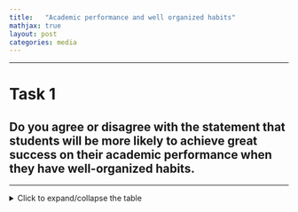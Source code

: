 ```yaml
---
title:   "Academic performance and well organized habits" 
mathjax: true
layout: post
categories: media
---
```


---

# Task 1 
## Do you agree or disagree with the statement that students will be more likely to achieve great success on their academic performance when they have well-organized habits.
---

<details>
<summary>Click to expand/collapse the table</summary>

<table>
<thead>
<tr>
<th>Student&#39;s name</th>
<th>Original Text</th>
<th>Revised Text</th>
</tr>
</thead>
<tbody>
<tr>
<td>Flora</td>
<td>Well, I agree with the statement that students will be more likely to achieve great success on their academic performance when they have well-organized habits. Because if they control themselves well, they will totally focus on the thing that they need to do on this period, and this makes them much more easier to succeed. For example, I have a friend, she used to waste a lot of time on her study because she can&#39;t organize herself well, but after she used the schedule to control her time, her grades have visibly improved.</td>
<td>&quot;I totally agree with the statement that students are more likely to achieve great success in their academic performance when they have well-organized habits. When students can control themselves effectively, they can focus entirely on the tasks they need to accomplish during that time, making it much easier for them to succeed. For instance, I have a friend who used to waste a considerable amount of time on her studies because she struggled to organize herself. However, once she started using a schedule to manage her time, her grades noticeably improved.&quot;</td>
</tr>
<tr>
<td>George</td>
<td>I agree with that statement that students will be more likely to achieve great success on their academic performance when they have well-organized habits. First, in students&#39; study life, a lot of projects or programs need students to have well-organized abilities so that they can finish their homework well. And the second important reason is that if students have a well-organized habit, they can communicate with their teachers better and they can know more about themselves.</td>
<td>&quot;I agree with the statement that students are more likely to achieve great success in their academic performance when they have well-organized habits. Firstly, in a student&#39;s academic life, many projects and assignments require them to have good organizational skills in order to complete their work effectively. Another crucial reason is that with well-organized habits, students can communicate better with their teachers and gain a better understanding of themselves.&quot;</td>
</tr>
<tr>
<td>Fielder</td>
<td>I agree with his statement. Here&#39;s two reasons. First, if you have a well-organized habit, you&#39;ll be more confident, and your speaking skills, you communicate with others, it&#39;s more easy for you, and you can get a good communication with your team workers. Second, if you can communicate with your classmates well, they will be happy to work with you, and you will get a good relationship with them. It&#39;s also good for your performance. It really helps you. So I think they can be more successful.</td>
<td>&quot;I agree with this statement for two main reasons. Firstly, having well-organized habits can boost your confidence and improve your communication skills, making it easier to interact with others, including your team members. Secondly, effective communication with your classmates can lead to better teamwork and relationships, ultimately enhancing your overall performance. In my opinion, these factors can definitely contribute to greater success in academics.&quot;</td>
</tr>
<tr>
<td>Martin</td>
<td>I agree with the statement that students will be more likely to achieve great success on their academic performance when they have well-organized habits. Firstly, if the people have many courses to study, if they can&#39;t make their books and resources tidy, they can&#39;t find it easily. And if you have well-organized habits, you can study in a high-efficient way.</td>
<td>&quot;I agree with the statement that students are more likely to achieve great success in their academic performance when they have well-organized habits. Firstly, if students have numerous courses to study, it becomes challenging to locate their books and resources if they are not organized. Having well-organized habits allows students to study in a highly efficient manner.&quot;</td>
</tr>
<tr>
<td>Kevin</td>
<td>I agree with the statement that students will be more likely to achieve great success on their academic performance when they have well-organized habits. First, I think if the students have well-organized habits, they can use their time well. They won&#39;t waste a lot of time. They can do many meaningful things and do many things to prepare their performance and do many things. Such a good habit can help them, so I think they can achieve more successfully.</td>
<td>&quot;I agree with the statement that students are more likely to achieve great success in their academic performance when they have well-organized habits. Firstly, having well-organized habits allows students to manage their time effectively, avoiding wastage and enabling them to engage in meaningful activities that contribute to their academic performance. Such positive habits can undoubtedly aid them in achieving greater success.&quot;</td>
</tr>
<tr>
<td>Wesley</td>
<td>I do agree that students with well-organized habits are more likely to achieve great success on their academic performance because their language and grammar will be no mistakes and the language they speak is very logical and it&#39;s easy to understand what they have said. And for the not well-organized habits students, they cannot speak their purpose very easily or clearly so that the performance standards of them will have obvious differences. So I agree with this opinion.</td>
<td>&quot;I agree that students with well-organized habits are more likely to achieve great success in their academic performance. When their habits are well-organized, they are able to communicate effectively with clear language and grammar, making it easy for others to understand their thoughts. On the other hand, students with disorganized habits may struggle to articulate their ideas clearly, leading to differences in performance standards. Therefore, I support this viewpoint.&quot;</td>
</tr>
<tr>
<td>Sword</td>
<td>Honestly speaking, I disagree with the statement that students will be more likely to achieve greater success on their academic performance when they have well-organized habits. There are basically two reasons for that. Firstly, sometimes students need intuitions and they need casual thinking. For example, every afternoon I like to think casually on a not fixed thing and I always get something important or surprising. Secondly, it&#39;s not fair to rule all the students just because of a better organized habit. Every student is different and some students may don&#39;t like to be ruled or to be organized by their habits.</td>
<td>&quot;Honestly, I have to disagree with the idea that students will achieve greater academic success solely through well-organized habits. I have two main reasons for this. Firstly, students sometimes need to rely on intuition and engage in casual thinking. Personally, I find that taking time in the afternoon to casually ponder various topics often leads to important and surprising insights. Secondly, it wouldn&#39;t be fair to expect all students to conform to strict organizational habits. Every student is unique, and some may not thrive under such rigid structures.&quot;</td>
</tr>
<tr>
<td>Cicily</td>
<td>In my standpoint, I agree with the statement that students will be more likely to achieve great success on their academic performance. In my standpoint, I think if they keep the good habits, it&#39;s a good way for them to get higher scores and to keep them have good habits to learning. So if they give up and don&#39;t care about academic performance, these habits will be forgotten, so it&#39;s hard to control the students.</td>
<td>&quot;In my opinion, I agree with the statement that students are more likely to achieve great success in their academic performance when they have well-organized habits. I believe that maintaining good habits is essential for achieving higher scores and ensuring consistent learning. If students neglect their academic performance and stop caring, these habits may fade away, making it challenging to stay focused.&quot;</td>
</tr>
<tr>
<td>Leon</td>
<td>I agree that the student will be more likely to achieve the great success on their academic performance when they have a well-organized habit. Because as we have this habit, it is a very glad thing to gain the honor by ourselves and to achieve the high level I think is every student&#39;s most important purpose to get. And from the academic performance part, I think it is also very glad to achieve.</td>
<td>&quot;I agree that students are more likely to achieve great success in their academic performance when they have well-organized habits. Developing good habits is essential for gaining recognition and reaching high levels of achievement, which I believe is the main goal for every student. Additionally, achieving success in academic performance brings a sense of fulfillment and satisfaction.&quot;</td>
</tr>
<tr>
<td>Tina</td>
<td>I agree with this opinion because students who can organize their language well can express their opinions more clearly and will make less mistakes. And they will have more different kinds of ideas. And a great academic performance will also help them get high college participation and achieve great success on their grammar and language.</td>
<td>&quot;I agree with this statement because students who can organize their habits well can express their thoughts more clearly and make fewer mistakes. Additionally, having well-organized habits can lead to a wider range of ideas. Achieving great academic performance can also increase college opportunities and pave the way for success in language and grammar skills.&quot;</td>
</tr>
<tr>
<td>Victoria</td>
<td>I agree with it. The students will be more likely to achieve a great success on their academic performance when they have well-organized habits. Because most of the time, if they have well-organized habits and they can get a great success on the academic performance, they can learn some new things in this performance, and it will be more useful for them in the future life, and it can make their mental health better.</td>
<td>&quot;I agree with that statement. Students are more likely to achieve great success in their academic performance when they have well-organized habits. Having these habits allows them to learn new things effectively, which can benefit them in the future and improve their mental health.&quot;</td>
</tr>
<tr>
<td>Vicky</td>
<td>opinion that the student will be more likely to achieve great success on their academic performance with their work-organized habits. Because firstly, if the student has their own habits on something, they will get a great interest in it. They will pay more attention on their academic performance. And the second, if they get a great success in this, it will be a good chance to encourage them to learn a lot.</td>
<td>I agree with the statement that students are more likely to achieve great success in their academic performance when they have well-organized habits. Firstly, having personal habits can increase their interest in a subject, leading to more focus on their academic performance. Secondly, achieving success can motivate them to learn more.</td>
</tr>
<tr>
<td>August</td>
<td>I agree with the statement that students will be more likely to achieve great success on their academic performance when they have well-organized habits. Here are two reasons to support my opinion. The first reason is when they all have well-organized habits, they can pay more attention on one task, which means that they can do one work very carefully and do it very well. And the second reason is they can keep doing this because they have this habit and it&#39;s well-organized so they can keep doing one thing for a very long time.</td>
<td>&quot;I agree with the statement that students will be more likely to achieve great success in their academic performance when they have well-organized habits. Here are two reasons to support my opinion. Firstly, with well-organized habits, students can focus more on a single task, allowing them to complete it carefully and effectively. Secondly, having well-organized habits enables students to maintain consistency in their work over a prolonged period.&quot;</td>
</tr>
<tr>
<td>Zao</td>
<td>I agree that students will be more likely to achieve a great success on their academic performance when they have good habits. I have a feeling about this. Personally, when students have good study habits, like they know when to study and they will study very well, so they will have a good grade once more. If students have good habits, they will study more harder and will not do some bad things, and this can protect them to focus on their study.</td>
<td>&quot;I agree that students are more likely to achieve great success in their academic performance when they have good habits. Personally, I believe that when students have effective study habits, such as knowing when to study and studying diligently, they are more likely to achieve higher grades. Good habits also help students avoid distractions and stay focused on their studies.&quot;</td>
</tr>
<tr>
<td>Steven</td>
<td>I totally agree with it because I think well organized is a very important ability when we are studying a language such as English. So well organized habits need a clear brain. So it&#39;s very important for us to organize our expression. So we know academic performance is related with our expression ability.</td>
<td>&quot;I completely agree with the statement because I believe that having well-organized habits is crucial when studying a language like English. Well-organized habits require a clear mind, making it important for us to organize our thoughts and expressions. Academic performance is closely tied to our ability to express ourselves effectively.&quot;</td>
</tr>
<tr>
<td>Joyce</td>
<td>Yes, I agree with that students will be more likely to achieve great success on their academic performance when they have well-organized habits. For example, my best friend named Chris, and she is a student who really has well-organized habits like after class when other students are talking loudly with each other or making noisy and she can still focus on her homework or project and I think that&#39;s why she can get success and become the top student in our school.</td>
<td>&quot;Yes, I agree that students are more likely to achieve great success in their academic performance when they have well-organized habits. For instance, my best friend, Chris, is a student who exhibits excellent organizational habits. Despite distractions like other students talking loudly or making noise after class, she can still concentrate on her homework or projects. I believe this is why she has been able to succeed and become the top student in our school.&quot;</td>
</tr>
<tr>
<td>Michael</td>
<td>I agree with their statements, and I have two reasons to support my opinion. First is that if the students have good organized habits, they can control themselves successfully. And if they have a successful academic performance, it&#39;s good for the future and them. And the second reason is that if they achieve a great success on their academic performance, it can improve their English speaking and English language and those grammars. So the academic performance can help students for the future and a lot of them. And a lot of hope for them is fruitful and beneficial. So that&#39;s a good choice.</td>
<td>&quot;I agree with the statement, and I have two reasons to support my opinion. Firstly, having well-organized habits allows students to successfully control themselves. This, in turn, leads to successful academic performance, which is beneficial for their future. Secondly, achieving great success in academics can also improve their English speaking skills, language proficiency, and grammar. Therefore, academic success not only benefits students in the present but also sets a solid foundation for their future endeavors. Overall, having well-organized habits is a wise choice.&quot;</td>
</tr>
<tr>
<td>Alice</td>
<td>I agree that students will be more likely to achieve great success on their academic performance when they have well-organized habits because firstly, it&#39;s really good for the student&#39;s health. Well-organized habits can help students have a healthy body and more focus on their homework or the academic performance. And secondly, it can help them to get the attention to their homework. It really helps them a lot. So I think the well-organized habits really help them to get success on their academic performance.</td>
<td>&quot;I agree that students are more likely to achieve great success in their academic performance when they have well-organized habits. Firstly, maintaining such habits is beneficial for the student&#39;s health, enabling them to have a healthy body and better focus on their homework and academic tasks. Secondly, well-organized habits can enhance their attention towards their studies, ultimately leading to academic success. Therefore, I believe that cultivating well-organized habits is crucial for academic achievement.&quot;</td>
</tr>
<tr>
<td>Selina</td>
<td>Well, for me, I agree with the statement that students will be more likely to achieve great success on their academic performance when they have well-organized habits, because when they have the well-organized habits, it means they have prepared well. And when they get the success of academic performance, maybe they have the best emotions and they can be better in the future. So I agree with the following statement.</td>
<td>&quot;I agree with the statement that students are more likely to achieve great success in their academic performance when they have well-organized habits. Having well-organized habits means being well-prepared, which can lead to success in academic performance. This success can also boost their emotions and contribute to their future improvement. So, I agree with this statement.&quot;</td>
</tr>
<tr>
<td>Andy</td>
<td>So, I completely agree with this opinion that students will be more likely to achieve great success on their academic performance when they have great organized hobbies. And the first reason is that if a student that has a well-organized hobby, it means that he or she will have great experience on it. Then it also means that he or she will get the success more easily, easier. And the second reason is that if a student sees this as a hobby, he or she will spend a lot of time on it. And when he or she spends a lot of time on it, it means that he is very hard on it, and then it means that he or she will get success.</td>
<td>&quot;I completely agree with the statement that students are more likely to achieve great success in their academic performance when they have well-organized habits. Firstly, having a well-organized hobby implies that the student has significant experience in that area, making success more attainable. Additionally, treating the hobby seriously leads to dedicating ample time to it, demonstrating a strong work ethic that ultimately results in success.&quot;</td>
</tr>
<tr>
<td>Joe</td>
<td>We said in the statement that students will be more likely to achieve great success on their academic performance if they have well-organized habits first. Because if the students have well-organized habits, their objects will be put in a correct and orderly way, so they can find their things easily, they can save their time to do more things on their academic things, rather than to find many things in a very crowded and messy chore or on their desk. It will save many time off there.</td>
<td>&quot;I agree with the statement that students are more likely to achieve great success in their academic performance when they have well-organized habits. When students have well-organized habits, their belongings are placed in a correct and orderly manner, making it easier for them to find things quickly. This saves them time to focus on their academic tasks instead of searching through a cluttered and messy desk. Ultimately, having well-organized habits can save a lot of time.&quot;</td>
</tr>
<tr>
<td>Karl</td>
<td>I agree with this comment. The first one is well-organized. The first word is well-organized. You can do many things in a limited time. The second reason is well-organized. The third reason is well-organized. When they need to choose a choice, when they need to make a choice, they will find the most efficient way to achieve their goal. Go on. But not waste money.</td>
<td>&quot;I agree with this statement. Being well-organized is crucial for success in academics. When someone has good habits, they can efficiently manage their time and tasks. This allows them to make better decisions and find the most effective ways to reach their goals without wasting resources.&quot;</td>
</tr>
<tr>
<td>Carol</td>
<td>I agree with that, because I think the students have already achieved a great success on their academic performance. So I think they should have some organization habits, because at first, they need time. The students also, the person, they have many pressures. They can relax themselves in some habits when they like. And second, she has already finished the work she needs to do, so I think she can still play something.</td>
<td>&quot;I agree with that statement because I believe that students who already have achieved great success in their academic performance should maintain well-organized habits. Initially, students require time to manage their workload effectively. Additionally, individuals face various pressures, and having habits they enjoy can help them relax. Furthermore, once a student completes their necessary tasks, they can also engage in leisure activities.&quot;</td>
</tr>
<tr>
<td>Keven</td>
<td>To my own opinion, I agree with the statement that students will be more likely to achieve great success on their academic performance when they have well-organized habits. The reasons are as follows. Firstly, if the people with well-organized habits, he can regulate himself well and know what he will do next, and then plan what he will do clearly and carefully. And secondly, the people with well-organized habits can set his own goal and try his best to realize it, so he is more likely to achieve great success on their academic performance.</td>
<td>&quot;In my opinion, I agree with the statement that students are more likely to achieve great success in their academic performance when they have well-organized habits. Firstly, individuals with well-organized habits can effectively regulate themselves, plan their actions clearly and carefully, and know what steps to take next. Secondly, those with well-organized habits can set specific goals and strive to achieve them, increasing their chances of academic success.&quot;</td>
</tr>
<tr>
<td>Bobby</td>
<td>The statement that students will be more likely to achieve success on their academic performance if they have well-organized habits. The first reason is they can learn more and practice more. It can help them open their minds and find what they are interested in. The second reason is that it can make their life meaningful. So I agree with the statement.</td>
<td>&quot;I agree with the statement that students are more likely to achieve success in their academic performance when they have well-organized habits. One reason is that having such habits allows them to learn and practice more, which can help broaden their minds and discover their interests. Additionally, it can bring meaning to their lives.&quot;</td>
</tr>
<tr>
<td>Meredith</td>
<td>I agree with Stephen that students will be more likely to achieve great success on their academic performance when they have well-organized habits, because if they are good at organizing, it means that they have a great logic that they can gather different types of information. And this is a good way to help them to understand what they have learned in different classes. And also they can have a good absorb on their knowledge. And instead of this, if the student didn&#39;t have a well-organized habit, they will be confusing on their knowledge.</td>
<td>&quot;I agree with Stephen that students are more likely to achieve great success in their academic performance when they have well-organized habits. Being good at organizing indicates strong logical skills, enabling them to gather various information effectively. This, in turn, aids in their comprehension across different subjects and enhances their ability to retain knowledge. Conversely, students without well-organized habits may struggle with confusion in their learning process.&quot;</td>
</tr>
<tr>
<td>Raymond</td>
<td>I agree with this opinion that they will have great achievement when they have well-organized habits. Because I think, first, well-organized habits means they maybe have deep habits on this and this will make them more focus on their performance and do them to use more attention. And second, I think they will have well-preparation if they have</td>
<td>&quot;I agree with the statement that students will achieve great success when they have well-organized habits. Firstly, having well-organized habits indicates a strong commitment to certain routines, which can enhance their focus on academic performance and allow them to pay more attention. Secondly, being well-prepared is crucial if they have&quot;</td>
</tr>
<tr>
<td>Lauren</td>
<td>with the statement that students will be more likely to achieve great success on their academic performance when they have well-organized habits. Because for the first reason, if the students can have well-organized habits, it will help them communicate with their classmates very well. Also, practice is organized ability. And another reason is it can make the students more confident and they will not fear the public.</td>
<td>I agree with the statement that students are more likely to achieve great success in their academic performance when they have well-organized habits. Firstly, having well-organized habits can improve communication with classmates. Additionally, being organized allows for effective practice. Another reason is that it can boost students&#39; confidence and reduce fear of public speaking.</td>
</tr>
<tr>
<td>Tom</td>
<td>that students will be more likely to achieve their success on the academic performance when they have a more well-agreed habits because, first of all, students will, because they need to achieve their academic English performance, they need to organize their English, their talking, and their mind, and also to develop their habits. It&#39;s a very good way, and it could promote them to a clear, more clear mind to achieve this academic performance. So I think it is good.</td>
<td>&quot;Students are more likely to achieve great success in their academic performance when they have well-organized habits. Firstly, organizing their English language skills, communication, and mindset is crucial for academic success. Developing good habits can lead to a clearer mind and better academic performance. In my opinion, it is beneficial.&quot;</td>
</tr>
<tr>
<td>Regina</td>
<td>agree with the statement that students will be more likely to achieve great success on their academic performance when they will arrange habits. Because if you have the well-organized habits, you can control your time and you can use the time to study and that you can study well. If you can&#39;t have the organized habits, you may lose a lot of time.</td>
<td>&quot;I agree with the statement that students are more likely to achieve great success in their academic performance when they have well-organized habits. Having well-organized habits allows you to effectively manage your time, allocate it for studying, and study efficiently. On the other hand, lacking organized habits can result in wasting a significant amount of time.&quot;</td>
</tr>
<tr>
<td>Mike</td>
<td>Referring to myself, I strongly agree with the idea that students who have good learning habits can do well in the academic exam for two reasons. Firstly, I think while they have good habits, they can easily manage their time and assignments, which means that they can easily contribute to their works so that their efficiency can be increased, and so they can save a lot of time. And then they can finish more work than others, which means that they can exercise more, and so they can make more efforts than others.</td>
<td>&quot;Speaking from personal experience, I wholeheartedly agree that students with strong study habits are more likely to excel academically. Firstly, having good habits enables them to effectively organize their time and assignments, leading to increased efficiency and time-saving. This allows them to complete more tasks than their peers, giving them the opportunity to practice more and put in greater effort.&quot;</td>
</tr>
<tr>
<td>Isaiah</td>
<td>I totally agree with the statement that students will be more likely to achieve great success on their academic performance when they have well-organized habits. I have two reasons. First of all, if they have organized habits, they must have a plan. And they may know when they should do something, and they may list some steps. And second, because they are well-prepared, so they have confidence, so these people can achieve success more likely.</td>
<td>&quot;I completely agree with the statement that students are more likely to achieve great success in their academic performance when they have well-organized habits. I have two reasons to support this. Firstly, having organized habits means having a plan in place. This enables them to know what needs to be done and to outline the necessary steps. Secondly, being well-prepared instills confidence, which in turn increases the likelihood of success.&quot;</td>
</tr>
<tr>
<td>Mason</td>
<td>From my perspective, I totally agree with this statement that a student will be more likely to achieve great success on their academic performance when they have a well-organized habit. For example, my best friend George, he has a well-organized habit and she always knows what is the next class and she will organize the materials which must be used in the next class. But I always can&#39;t find it out and my score is quite a mess, so it always confuses me. Also, George&#39;s score is always higher than mine, so I totally agree with that statement.</td>
<td>&quot;I completely agree with the statement that students are more likely to achieve great success in their academic performance when they have well-organized habits. For instance, my close friend George exemplifies this as he maintains a well-organized routine by planning ahead for his classes and preparing the necessary materials in advance. In contrast, I often struggle to stay organized, leading to confusion and lower scores. George consistently outperforms me academically, further reinforcing the importance of having well-organized habits.&quot;</td>
</tr>
<tr>
<td>Claire</td>
<td>I agree with Stedman. I think students will be more likely to achieve great success on their academic performance when they have well-organized habits. First reason is, I think it is good for students&#39; physical health because if they have well-organized habits, they can do analysis if they like it, and it is very good for their health and good for their physical health. Another reason is, it is also good for their studies because if they have well-organized habits, they can study more things and it is also good for their studies. All in all, I think it is good for students to have well-organized habits.</td>
<td>&quot;I agree with the statement. I believe that students are more likely to achieve great success in their academic performance when they have well-organized habits. One reason is that it benefits their physical health. With well-organized habits, they can prioritize tasks effectively, leading to better overall health. Additionally, it aids in their studies as it allows them to cover more material efficiently. Overall, I strongly support the idea of students maintaining well-organized habits.&quot;</td>
</tr>
<tr>
<td>Jenny</td>
<td>I agree with the statement that students will be more likely to achieve great success on their academic performance when they have well-organized habits. Here are my reasons. That is, well-organized habits means you can plan your time well. That means you will know in which period you should do which things. Because academic performance will take a lot of time and energy for you and you will pay less time on the other subjects or other works. So this time, well-organized habits will help you to design your time and your energy.</td>
<td>&quot;I agree with the statement that students will be more likely to achieve great success in their academic performance when they have well-organized habits. Here&#39;s why: Having well-organized habits allows you to effectively manage your time. This means you can prioritize tasks and allocate your energy efficiently. Academic performance demands a significant amount of time and effort, so by having well-organized habits, you can focus more on your studies and spend less time on other distractions. Ultimately, well-organized habits help you structure your time and energy effectively.&quot;</td>
</tr>
</tbody>
</table>



</details>
